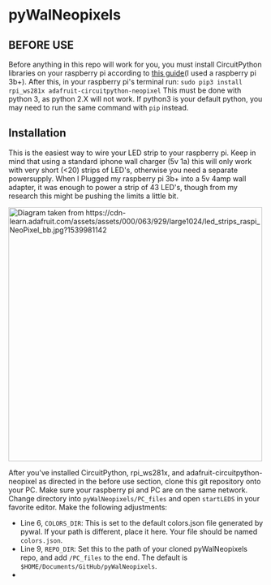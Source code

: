 # pyWalNeopixels
## BEFORE USE
Before anything in this repo will work for you, you must install CircuitPython libraries on your raspberry pi according to [this guide](https://learn.adafruit.com/circuitpython-on-raspberrypi-linux/installing-circuitpython-on-raspberry-pi)(I used a raspberry pi 3b+). After this, in your raspberry pi's terminal run:
```sudo pip3 install rpi_ws281x adafruit-circuitpython-neopixel```
This must be done with python 3, as python 2.X will not work. If python3 is your default python, you may need to run the same command with ```pip``` instead.

## Installation
This is the easiest way to wire your LED strip to your raspberry pi. Keep in mind that using a standard iphone wall charger (5v 1a) this will only work with very short (<20) strips of LED's, otherwise you need a separate powersupply. When I Plugged my raspberry pi 3b+ into a 5v 4amp wall adapter, it was enough to power a strip of 43 LED's, though from my research this might be pushing the limits a little bit.

<img src="https://github.com/Paul-Houser/pyWalNeopixels/blob/master/led_strips_wiring.jpg" alt="Diagram taken from https://cdn-learn.adafruit.com/assets/assets/000/063/929/large1024/led_strips_raspi_NeoPixel_bb.jpg?1539981142" width=500>

After you've installed CircuitPython, rpi_ws281x, and adafruit-circuitpython-neopixel as directed in the before use section,
clone this git repository onto your PC. Make sure your raspberry pi and PC are on the same network. Change directory into ```pyWalNeopixels/PC_files``` and open ```startLEDS``` in your favorite editor. Make the following adjustments:
  * Line 6, ```COLORS_DIR```: This is set to the default colors.json file generated by pywal. If your path is different, place it here. Your file should be named ```colors.json```.
  * Line 9, ```REPO_DIR```: Set this to the path of your cloned pyWalNeopixels repo, and add ```/PC_files``` to the end. The default is ```$HOME/Documents/GitHub/pyWalNeopixels```.
  * 
